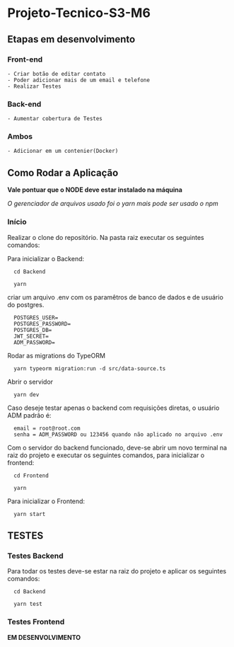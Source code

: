 # Projeto-Tecnico-S3-M6

## Etapas em desenvolvimento
  ### Front-end
    - Criar botão de editar contato
    - Poder adicionar mais de um email e telefone
    - Realizar Testes
  ### Back-end
    - Aumentar cobertura de Testes
  ### Ambos
    - Adicionar em um contenier(Docker)


## Como Rodar a Aplicação

**Vale pontuar que o NODE deve estar instalado na máquina**

*O gerenciador de arquivos usado foi o yarn mais pode ser usado o npm*

### Início  
  Realizar o clone do repositório. Na pasta raiz executar os seguintes comandos:
  
  Para inicializar o Backend:
  ```shell
    cd Backend
  ```
  ```shell
    yarn
  ```
  criar um arquivo .env com os paramêtros de banco de dados e de usuário do postgres.
  ```shell
    POSTGRES_USER=
    POSTGRES_PASSWORD=
    POSTGRES_DB=
    JWT_SECRET=
    ADM_PASSWORD=
  ```
  Rodar as migrations do TypeORM
  ```shell
    yarn typeorm migration:run -d src/data-source.ts
  ```
  Abrir o servidor
  ```shell
    yarn dev
  ```
  Caso deseje testar apenas o backend com requisições diretas, o usuário ADM padrão é:
  ```shell
    email = root@root.com
    senha = ADM_PASSWORD ou 123456 quando não aplicado no arquivo .env
  ```
  
  Com o servidor do backend funcionado, deve-se abrir um novo terminal na raiz do projeto e executar os seguintes comandos, para inicializar o frontend:
  ```shell
    cd Frontend
  ```
  ```shell
    yarn
  ```
  Para inicializar o Frontend:
  ```shell
    yarn start
  ```

## TESTES
  ### Testes Backend
  
  Para todar os testes deve-se estar na raiz do projeto e aplicar os seguintes comandos:
  
  ```shell
    cd Backend
  ```
  ```shell
    yarn test
  ```
  
  ### Testes Frontend
  
  **EM DESENVOLVIMENTO**
